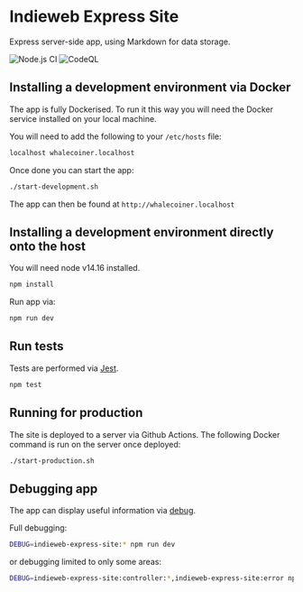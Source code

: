 # Indieweb Express Site

Express server-side app, using Markdown for data storage.


![Node.js CI](https://github.com/whalecoiner/indieweb-express-site/workflows/Node.js%20CI/badge.svg) ![CodeQL](https://github.com/whalecoiner/indieweb-express-site/workflows/CodeQL/badge.svg)

## Installing a development environment via Docker

The app is fully Dockerised. To run it this way you will need the Docker service installed on your local machine.

You will need to add the following to your `/etc/hosts` file:

```bash
localhost whalecoiner.localhost
```

Once done you can start the app:

```bash
./start-development.sh
```

The app can then be found at `http://whalecoiner.localhost`

## Installing a development environment directly onto the host

You will need node v14.16 installed.

```bash
npm install
```

Run app via:

```bash
npm run dev
```

## Run tests

Tests are performed via [Jest](https://www.npmjs.com/package/jest).

```bash
npm test
```

## Running for production

The site is deployed to a server via Github Actions. The following Docker command is run on the server once deployed:

```bash
./start-production.sh
```

## Debugging app

The app can display useful information via [debug](https://www.npmjs.com/package/debug).

Full debugging:

```bash
DEBUG=indieweb-express-site:* npm run dev
```

or debugging limited to only some areas:

```bash
DEBUG=indieweb-express-site:controller:*,indieweb-express-site:error npm run dev
```
